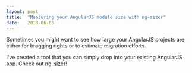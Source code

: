 ```yaml
---
layout: post
title:  "Measuring your AngularJS module size with ng-sizer"
date:   2018-06-03
---
```


Sometimes you might want to see how large your AngularJS projects are, either for bragging rights or to estimate migration efforts.

I've created a tool that you can simply drop into your existing AngularJS app. Check out [ng-sizer](https://www.npmjs.com/package/ng-sizer)!
